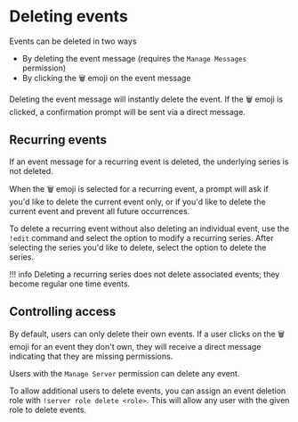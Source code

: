 # Deleting events

Events can be deleted in two ways

- By deleting the event message (requires the `Manage Messages` permission)
- By clicking the :wastebasket: emoji on the event message

Deleting the event message will instantly delete the event. If the :wastebasket:
emoji is clicked, a confirmation prompt will be sent via a direct message.

## Recurring events

If an event message for a recurring event is deleted, the underlying series is
not deleted.

When the :wastebasket: emoji is selected for a recurring event, a prompt will
ask if you'd like to delete the current event only, or if you'd like to delete
the current event and prevent all future occurrences.

To delete a recurring event without also deleting an individual event, use the
`!edit` command and select the option to modify a recurring series. After
selecting the series you'd like to delete, select the option to delete the
series.

!!! info
    Deleting a recurring series does not delete associated events; they become
    regular one time events.

## Controlling access

By default, users can only delete their own events. If a user clicks on the
:wastebasket: emoji for an event they don't own, they will receive a direct
message indicating that they are missing permissions.

Users with the `Manage Server` permission can delete any event.

To allow additional users to delete events, you can assign an event deletion
role with `!server role delete <role>`. This will allow any user with the given
role to delete events.
